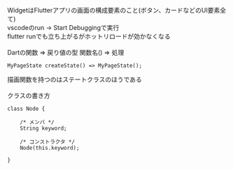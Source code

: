 WidgetはFlutterアプリの画面の構成要素のこと(ボタン、カードなどのUI要素全て)<br>
vscodeのrun -> Start Debuggingで実行<br>
flutter runでも立ち上がるがホットリロードが効かなくなる<br><br>
Dartの関数 => 戻り値の型 関数名() => 処理<br>
```
MyPageState createState() => MyPageState();
```
描画関数を持つのはステートクラスのほうである<br><br>
クラスの書き方<br>
```
class Node {

    /* メンバ */
    String keyword;

    /* コンストラクタ */
    Node(this.keyword);

}
```
